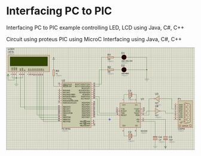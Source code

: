 # Interfacing PC to PIC

  Interfacing PC to PIC example controlling LED, LCD using Java, C#, C++ 
  
Circuit using proteus
PIC using MicroC
Interfacing using Java, C#, C++

![alt text](https://github.com/ahmedaboulrous/Interfacing-PC-to-PIC/blob/master/circuit.png)
